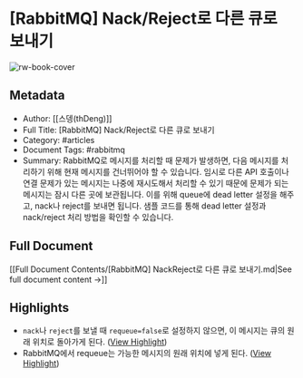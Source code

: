 # [RabbitMQ] Nack/Reject로 다른 큐로 보내기

![rw-book-cover](https://blog.leocat.kr/assets/img/logo-high-resolution.png)

## Metadata
- Author: [[스뎅(thDeng)]]
- Full Title: [RabbitMQ] Nack/Reject로 다른 큐로 보내기
- Category: #articles
- Document Tags:  #rabbitmq 
- Summary: RabbitMQ로 메시지를 처리할 때 문제가 발생하면, 다음 메시지를 처리하기 위해 현재 메시지를 건너뛰어야 할 수 있습니다. 임시로 다른 API 호출이나 연결 문제가 있는 메시지는 나중에 재시도해서 처리할 수 있기 때문에 문제가 되는 메시지는 잠시 다른 곳에 보관됩니다. 이를 위해 queue에 dead letter 설정을 해주고, nack나 reject를 보내면 됩니다. 샘플 코드를 통해 dead letter 설정과 nack/reject 처리 방법을 확인할 수 있습니다.

## Full Document
[[Full Document Contents/[RabbitMQ] NackReject로 다른 큐로 보내기.md|See full document content →]]

## Highlights
- `nack`나 `reject`를 보낼 때 `requeue=false`로 설정하지 않으면, 이 메시지는 큐의 원래 위치로 돌아가게 된다. ([View Highlight](https://read.readwise.io/read/01hnvxgqef7gytqbkbang7gj1q))
- RabbitMQ에서 requeue는 가능한 메시지의 원래 위치에 넣게 된다. ([View Highlight](https://read.readwise.io/read/01hnvxh3fkhab6pyz7dm2ytahs))
